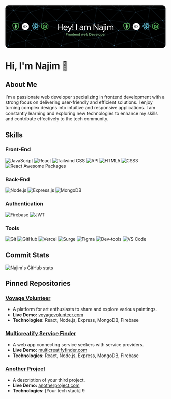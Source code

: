 <img align='center' src='./images/github-header-image.png'/>

# Hi, I'm Najim 👋

## About Me

I'm a passionate web developer specializing in frontend development with a strong focus on delivering user-friendly and efficient solutions. I enjoy turning complex designs into intuitive and responsive applications. I am constantly learning and exploring new technologies to enhance my skills and contribute effectively to the tech community.

## Skills

### Front-End

![JavaScript](https://img.shields.io/badge/JavaScript-323330?style=for-the-badge&logo=javascript&logoColor=F7DF1E)
![React](https://img.shields.io/badge/React-20232A?style=for-the-badge&logo=react&logoColor=61DAFB)
![Tailwind CSS](https://img.shields.io/badge/Tailwind%20CSS-38B2AC?style=for-the-badge&logo=tailwind-css&logoColor=white)
![API](https://img.shields.io/badge/API-0088cc?style=for-the-badge&logo=api&logoColor=white)
![HTML5](https://img.shields.io/badge/HTML5-E34F26?style=for-the-badge&logo=html5&logoColor=white)
![CSS3](https://img.shields.io/badge/CSS3-1572B6?style=for-the-badge&logo=css3&logoColor=white)
![React Awesome Packages](https://img.shields.io/badge/React%20Awesome%20Packages-20232A?style=for-the-badge&logo=react&logoColor=61DAFB)

### Back-End

![Node.js](https://img.shields.io/badge/Node.js-339933?style=for-the-badge&logo=nodedotjs&logoColor=white)
![Express.js](https://img.shields.io/badge/Express.js-000000?style=for-the-badge&logo=express&logoColor=white)
![MongoDB](https://img.shields.io/badge/MongoDB-4EA94B?style=for-the-badge&logo=mongodb&logoColor=white)

### Authentication

![Firebase](https://img.shields.io/badge/Firebase-FFCA28?style=for-the-badge&logo=firebase&logoColor=white)
![JWT](https://img.shields.io/badge/JWT-000000?style=for-the-badge&logo=JSON%20web%20tokens&logoColor=white)

### Tools

![Git](https://img.shields.io/badge/Git-F05032?style=for-the-badge&logo=git&logoColor=white)
![GitHub](https://img.shields.io/badge/GitHub-181717?style=for-the-badge&logo=github&logoColor=white)
![Vercel](https://img.shields.io/badge/Vercel-000000?style=for-the-badge&logo=vercel&logoColor=white)
![Surge](https://img.shields.io/badge/Surge-181717?style=for-the-badge&logo=surge&logoColor=white)
![Figma](https://img.shields.io/badge/Figma-F24E1E?style=for-the-badge&logo=figma&logoColor=white)
![Dev-tools](https://img.shields.io/badge/Dev--tools-000000?style=for-the-badge&logo=googlechrome&logoColor=white)
![VS Code](https://img.shields.io/badge/VS%20Code-0078d4?style=for-the-badge&logo=visual-studio-code&logoColor=white)

## Commit Stats

![Najim's GitHub stats](https://github-readme-stats.vercel.app/api?username=najim2004&show_icons=true&theme=radical)

## Pinned Repositories

### [Voyage Volunteer](https://github.com/najim2004/voyage-volunteer)

- A platform for art enthusiasts to share and explore various paintings.
- **Live Demo:** [voyagevolunteer.com](https://voyagevolunteer.com)
- **Technologies:** React, Node.js, Express, MongoDB, Firebase

### [Multicreatify Service Finder](https://github.com/najim2004/multicreatify-service-finder)

- A web app connecting service seekers with service providers.
- **Live Demo:** [multicreatifyfinder.com](https://multicreatifyfinder.com)
- **Technologies:** React, Node.js, Express, MongoDB, Firebase

### [Another Project](https://github.com/najim2004/another-project)

- A description of your third project.
- **Live Demo:** [anotherproject.com](https://anotherproject.com)
- **Technologies:** [Your tech stack]
  9
